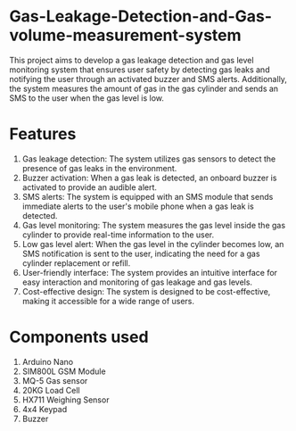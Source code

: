 # Gas-Leakage-Detection-and-Gas-volume-measurement-system

This project aims to develop a gas leakage detection and gas level monitoring system that ensures user safety by detecting gas leaks and notifying the user through an activated buzzer and SMS alerts. Additionally, the system measures the amount of gas in the gas cylinder and sends an SMS to the user when the gas level is low.

# Features
1. Gas leakage detection: The system utilizes gas sensors to detect the presence of gas leaks in the environment.
2. Buzzer activation: When a gas leak is detected, an onboard buzzer is activated to provide an audible alert.
3. SMS alerts: The system is equipped with an SMS module that sends immediate alerts to the user's mobile phone when a gas leak is detected.
4. Gas level monitoring: The system measures the gas level inside the gas cylinder to provide real-time information to the user.
5. Low gas level alert: When the gas level in the cylinder becomes low, an SMS notification is sent to the user, indicating the need for a gas cylinder replacement or refill.
6. User-friendly interface: The system provides an intuitive interface for easy interaction and monitoring of gas leakage and gas levels.
7. Cost-effective design: The system is designed to be cost-effective, making it accessible for a wide range of users.

# Components used
1. Arduino Nano
2. SIM800L GSM Module
3. MQ-5 Gas sensor
4. 20KG Load Cell
5. HX711 Weighing Sensor
6. 4x4 Keypad
7. Buzzer
